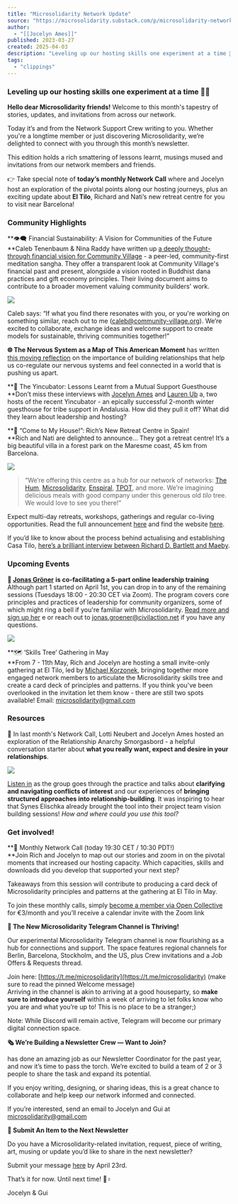 ```yaml
---
title: "Microsolidarity Network Update"
source: "https://microsolidarity.substack.com/p/microsolidarity-network-update?publication_id=1199162&post_id=160483466&isFreemail=true&r=7br8e&triedRedirect=true"
author:
  - "[[Jocelyn Ames]]"
published: 2023-03-27
created: 2025-04-03
description: "Leveling up our hosting skills one experiment at a time 🌿🌀"
tags:
  - "clippings"
---
```

### Leveling up our hosting skills one experiment at a time 🌿🌀

**Hello dear Microsolidarity friends!** Welcome to this month's tapestry of stories, updates, and invitations from across our network.

Today it’s and from the Network Support Crew writing to you. Whether you're a longtime member or just discovering Microsolidarity, we’re delighted to connect with you through this month’s newsletter.

This edition holds a rich smattering of lessons learnt, musings mused and invitations from our network members and friends.

👉 Take special note of **today’s monthly Network Call** where and Jocelyn host an exploration of the pivotal points along our hosting journeys, plus an exciting update about **El Tilo**, Richard and Nati’s new retreat centre for you to visit near Barcelona!

### Community Highlights

**👁️🗨️ Financial Sustainability: A Vision for Communities of the Future  
**Caleb Tenenbaum & Nina Raddy have written up [a deeply thought-through financial vision for Community Village](https://community.short.gy/VisionFAQ) \- a peer-led, community-first meditation sangha. They offer a transparent look at Community Village's financial past and present, alongside a vision rooted in Buddhist dana practices and gift economy principles. Their living document aims to contribute to a broader movement valuing community builders' work.

![](https://substackcdn.com/image/fetch/w_1456,c_limit,f_auto,q_auto:good,fl_progressive:steep/https%3A%2F%2Fsubstack-post-media.s3.amazonaws.com%2Fpublic%2Fimages%2F5a881765-d5b5-4711-83c3-131208b1ddc5_1197x466.png)

Caleb says: “If what you find there resonates with you, or you're working on something similar, reach out to me (caleb@community-village.org). We’re excited to collaborate, exchange ideas and welcome support to create models for sustainable, thriving communities together!”

**🌐 The Nervous System as a Map of This American Moment** has written [this moving reflection](https://yauguru.substack.com/p/the-nervous-system-as-a-map-of-this?r=217mr3&utm_campaign=post&utm_medium=web&triedRedirect=true) on the importance of building relationships that help us co-regulate our nervous systems and feel connected in a world that is pushing us apart.

**🌾 The Yincubator: Lessons Learnt from a Mutual Support Guesthouse  
**Don’t miss these interviews with [Jocelyn Ames](https://microsolidarity.substack.com/p/yincubator-2025-lessons-learned-with) and [Lauren Ub](https://www.youtube.com/watch?v=a-xigPpOTKk) a, two hosts of the recent Yincubator - an epically successful 2-month winter guesthouse for tribe support in Andalusia. How did they pull it off? What did they learn about leadership and hosting?

**🏡 “Come to My House!”: Rich’s New Retreat Centre in Spain!  
**Rich and Nati are delighted to announce… They got a retreat centre! It’s a big beautiful villa in a forest park on the Maresme coast, 45 km from Barcelona.

![](https://substackcdn.com/image/fetch/w_1456,c_limit,f_auto,q_auto:good,fl_progressive:steep/https%3A%2F%2Fsubstack-post-media.s3.amazonaws.com%2Fpublic%2Fimages%2Fbcf53b22-9bdd-4ed3-a29f-a727048e2ab6_1024x1024.png)

> “We’re offering this centre as a hub for our network of networks: [The Hum](https://thehum.org/so/41PMGBRmP/c?w=fGtV4AevxVs89Jcfin_twWNz4lZeWSj8R-4-YiAJj0s.eyJ1IjoiaHR0cDovL3RoZWh1bS5vcmciLCJyIjoiNDQxNDQxYjYtYTZjYS00ZDk1LThhOGEtYzZiMWUwNmZiYzZiIiwibSI6Im1haWwiLCJjIjoiYjFmNDM3YTgtOTUzOS00NTRkLWFkNGUtOGNhMzU5MDE1N2Q3In0), [Microsolidarity](https://thehum.org/so/41PMGBRmP/c?w=7eNYhKRfYU2LYV8gAfoOLc-GTuofHEcPH1QZ9k5pOuI.eyJ1IjoiaHR0cDovL21pY3Jvc29saWRhcml0eS5jYyIsInIiOiI0NDE0NDFiNi1hNmNhLTRkOTUtOGE4YS1jNmIxZTA2ZmJjNmIiLCJtIjoibWFpbCIsImMiOiJiMWY0MzdhOC05NTM5LTQ1NGQtYWQ0ZS04Y2EzNTkwMTU3ZDcifQ), [Enspiral](https://thehum.org/so/41PMGBRmP/c?w=Zvs8oxTfP30Zc_Zw6WHV6wAT2v-F9irQIedsuTobR5c.eyJ1IjoiaHR0cDovL2Vuc3BpcmFsLmNvbSIsInIiOiI0NDE0NDFiNi1hNmNhLTRkOTUtOGE4YS1jNmIxZTA2ZmJjNmIiLCJtIjoibWFpbCIsImMiOiJiMWY0MzdhOC05NTM5LTQ1NGQtYWQ0ZS04Y2EzNTkwMTU3ZDcifQ), [TPOT](https://thehum.org/so/41PMGBRmP/c?w=Y6HvrjauotYy4f6A8SOSvmxmcAEOIE7he_ftIRE-r6c.eyJ1IjoiaHR0cHM6Ly90cG90LndlYnNpdGUvIiwiciI6IjQ0MTQ0MWI2LWE2Y2EtNGQ5NS04YThhLWM2YjFlMDZmYmM2YiIsIm0iOiJtYWlsIiwiYyI6ImIxZjQzN2E4LTk1MzktNDU0ZC1hZDRlLThjYTM1OTAxNTdkNyJ9), and more. We’re imagining delicious meals with good company under this generous old *tilo* tree. We would love to see you there!”

Expect multi-day retreats, workshops, gatherings and regular co-living opportunities. Read the full announcement [here](https://thehum.org/so/41PMGBRmP?languageTag=en&cid=d98a05a3-8682-46d4-98a3-8a164a4db9ff) and find the website [here](https://eltilo.casa/).

If you’d like to know about the process behind actualising and establishing Casa Tilo, [here’s a brilliant interview between Richard D. Bartlett and Maeby](https://microsolidarity.substack.com/p/casa-tilo-new-community-hub-in-barcelona).

### Upcoming Events

**🧰 [Jonas Gröner](https://x.com/GronerJonas)** **is co-facilitating a 5-part online leadership training**  
Although part 1 started on April 1st, you can drop in to any of the remaining sessions (Tuesdays 18:00 - 20:30 CET via Zoom). The program covers core principles and practices of leadership for community organizers, some of which might ring a bell if you're familiar with Microsolidarity. [Read more and sign up her](https://civilaction.net/event/integralead-essentials) e or reach out to jonas.groener@civilaction.net if you have any questions.

![](https://substackcdn.com/image/fetch/w_1456,c_limit,f_auto,q_auto:good,fl_progressive:steep/https%3A%2F%2Fsubstack-post-media.s3.amazonaws.com%2Fpublic%2Fimages%2Faa6bf9fd-a178-4371-a26a-d088555f41ca_1080x1080.jpeg)

**🗺️ ‘Skills Tree’ Gathering in May  
**From 7 - 11th May, Rich and Jocelyn are hosting a small invite-only gathering at El Tilo, led by [Michael Korzonek](https://x.com/michalkorzonek), bringing together more engaged network members to articulate the Microsolidarity skills tree and create a card deck of principles and patterns. If you think you've been overlooked in the invitation let them know - there are still two spots available! Email: microsolidarity@gmail.com

### Resources

💬 In last month's Network Call, Lotti Neubert and Jocelyn Ames hosted an exploration of the Relationship Anarchy Smorgasbord - a helpful conversation starter about **what you really want, expect and desire in your relationships**.

![](https://substackcdn.com/image/fetch/w_1456,c_limit,f_auto,q_auto:good,fl_progressive:steep/https%3A%2F%2Fsubstack-post-media.s3.amazonaws.com%2Fpublic%2Fimages%2F6920c167-e24f-4630-a4e9-af4676f7316d_1000x773.jpeg)

[Listen in](https://www.youtube.com/watch?v=yGRgmss3Grg) as the group goes through the practice and talks about **clarifying and navigating conflicts of interest** and our experiences of **bringing structured approaches into relationship-building**. It was inspiring to hear that Synes Elischka already brought the tool into their project team vision building sessions! *How and where could you use this tool?*

### Get involved!

**👋 Monthly Network Call (today 19:30 CET / 10:30 PDT!)  
**Join Rich and Jocelyn to map out our stories and zoom in on the pivotal moments that increased our hosting capacity. Which capacities, skills and downloads did you develop that supported your next step?

Takeaways from this session will contribute to producing a card deck of Microsolidarity principles and patterns at the gathering at El Tilo in May.

To join these monthly calls, simply [become a member via Open Collective](https://opencollective.com/microsolidarity) for €3/month and you’ll receive a calendar invite with the Zoom link

**🐝 The New Microsolidarity Telegram Channel is Thriving!**

Our experimental Microsolidarity Telegram channel is now flourishing as a hub for connections and support. The space features regional channels for Berlin, Barcelona, Stockholm, and the US, plus Crew invitations and a Job Offers & Requests thread.

Join here: [https://t.me/microsolidarity](https://t.me/microsolidarity) (make sure to read the pinned Welcome message)  
Arriving in the channel is akin to arriving at a good houseparty, so **make sure to introduce yourself** within a week of arriving to let folks know who you are and what you’re up to! This is no place to be a stranger;)

Note: While Discord will remain active, Telegram will become our primary digital connection space.

**🗞️ We’re Building a Newsletter Crew — Want to Join?**

has done an amazing job as our Newsletter Coordinator for the past year, and now it’s time to pass the torch. We’re excited to build a team of 2 or 3 people to share the task and expand its potential.

If you enjoy writing, designing, or sharing ideas, this is a great chance to collaborate and help keep our network informed and connected.

If you’re interested, send an email to Jocelyn and Gui at [microsolidarity@gmail.com](https://microsolidarity.substack.com/p/)

**📨 Submit An Item to the Next Newsletter**

Do you have a Microsolidarity-related invitation, request, piece of writing, art, musing or update you’d like to share in the next newsletter?

Submit your message [here](https://docs.google.com/document/d/1KG18BTfcB4DpuKYPJB36pp_GrL5w5oCPREJ6QJL1v74/edit?tab=t.0) by April 23rd.

That’s it for now. Until next time! 🙋♀️

Jocelyn & Gui